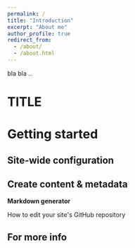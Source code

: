 ```yaml
---
permalink: /
title: "Introduction"
excerpt: "About me"
author_profile: true
redirect_from: 
  - /about/
  - /about.html
---
```

bla bla ..

TITLE
======

Getting started
======

Site-wide configuration
------

Create content & metadata
------

**Markdown generator**

How to edit your site's GitHub repository

For more info
------
